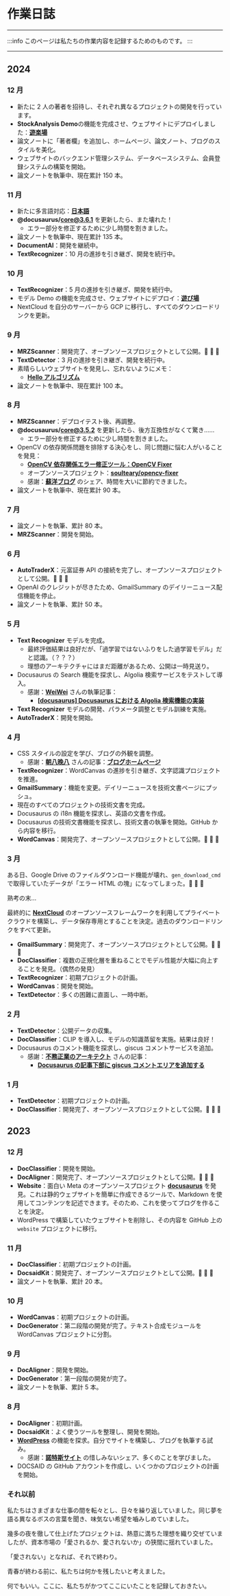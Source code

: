 # 作業日誌

---

:::info
このページは私たちの作業内容を記録するためのものです。
:::

---

## 2024

### 12 月

- 新たに 2 人の著者を招待し、それぞれ異なるプロジェクトの開発を行っています。
- **StockAnalysis Demo**の機能を完成させ、ウェブサイトにデプロイしました：[**遊楽場**](https://docsaid.org/playground/stock-demo)
- 論文ノートに「著者欄」を追加し、ホームページ、論文ノート、ブログのスタイルを美化。
- ウェブサイトのバックエンド管理システム、データベースシステム、会員登録システムの構築を開始。
- 論文ノートを執筆中、現在累計 150 本。

### 11 月

- 新たに多言語対応：[**日本語**](https://docsaid.org/ja/)
- **@docusaurus/core@3.6.1** を更新したら、また壊れた！
  - エラー部分を修正するために少し時間を割きました。
- 論文ノートを執筆中、現在累計 135 本。
- **DocumentAI**：開発を継続中。
- **TextRecognizer**：10 月の進捗を引き継ぎ、開発を続行中。

### 10 月

- **TextRecognizer**：5 月の進捗を引き継ぎ、開発を続行中。
- モデル Demo の機能を完成させ、ウェブサイトにデプロイ：[**遊び場**](https://docsaid.org/playground/docaligner-demo)
- NextCloud を自分のサーバーから GCP に移行し、すべてのダウンロードリンクを更新。

### 9 月

- **MRZScanner**：開発完了、オープンソースプロジェクトとして公開。🎉 🎉 🎉
- **TextDetector**：3 月の進捗を引き継ぎ、開発を続行中。
- 素晴らしいウェブサイトを発見し、忘れないようにメモ：
  - [**Hello アルゴリズム**](https://www.hello-algo.com/)
- 論文ノートを執筆中、現在累計 100 本。

### 8 月

- **MRZScanner**：デプロイテスト後、再調整。
- **@docusaurus/core@3.5.2** を更新したら、後方互換性がなくて驚き……
  - エラー部分を修正するために少し時間を割きました。
- OpenCV の依存関係問題を排除する決心をし、同じ問題に悩む人がいることを発見：
  - [**OpenCV 依存関係エラー修正ツール：OpenCV Fixer**](https://soulteary.com/2024/01/07/fix-opencv-dependency-errors-opencv-fixer.html)
  - オープンソースプロジェクト：[**soulteary/opencv-fixer**](https://github.com/soulteary/opencv-fixer/tree/main)
  - 感謝：[**蘇洋ブログ**](https://soulteary.com/) のシェア、時間を大いに節約できました。
- 論文ノートを執筆中、現在累計 90 本。

### 7 月

- 論文ノートを執筆、累計 80 本。
- **MRZScanner**：開発を開始。

### 6 月

- **AutoTraderX**：元富証券 API の接続を完了し、オープンソースプロジェクトとして公開。🎉 🎉 🎉
- OpenAI のクレジットが尽きたため、GmailSummary のデイリーニュース配信機能を停止。
- 論文ノートを執筆、累計 50 本。

### 5 月

- **Text Recognizer** モデルを完成。
  - 最終評価結果は良好だが、「過学習ではないふりをした過学習モデル」だと認識。（？？？）
  - 理想のアーキテクチャにはまだ距離があるため、公開は一時見送り。
- Docusaurus の Search 機能を探求し、Algolia 検索サービスをテストして導入。
  - 感謝：[**WeiWei**](https://github.com/WeiYun0912) さんの執筆記事：
    - [**[docusaurus] Docusaurus における Algolia 検索機能の実装**](https://wei-docusaurus-vercel.vercel.app/docs/Docusaurus/Algolia)
- **Text Recognizer** モデルの開発、パラメータ調整とモデル訓練を実施。
- **AutoTraderX**：開発を開始。

### 4 月

- CSS スタイルの設定を学び、ブログの外観を調整。
  - 感謝：[**朝八晚八**](https://from8to8.com/) さんの記事：[**ブログホームページ**](https://from8to8.com/docs/Website/blog/blog_homepage/)
- **TextRecognizer**：WordCanvas の進捗を引き継ぎ、文字認識プロジェクトを推進。
- **GmailSummary**：機能を変更。デイリーニュースを技術文書ページにプッシュ。
- 現在のすべてのプロジェクトの技術文書を完成。
- Docusaurus の i18n 機能を探求し、英語の文書を作成。
- Docusaurus の技術文書機能を探求し、技術文書の執筆を開始。GitHub から内容を移行。
- **WordCanvas**：開発完了、オープンソースプロジェクトとして公開。🎉 🎉 🎉

### 3 月

ある日、Google Drive のファイルダウンロード機能が壊れ、`gen_download_cmd` で取得していたデータが「エラー HTML の塊」になってしまった。👻 👻 👻

熟考の末…

最終的に [**NextCloud**](https://github.com/nextcloud) のオープンソースフレームワークを利用してプライベートクラウドを構築し、データ保存専用とすることを決定。過去のダウンロードリンクをすべて更新。

- **GmailSummary**：開発完了、オープンソースプロジェクトとして公開。🎉 🎉 🎉
- **DocClassifier**：複数の正規化層を重ねることでモデル性能が大幅に向上することを発見。（偶然の発見）
- **TextRecognizer**：初期プロジェクトの計画。
- **WordCanvas**：開発を開始。
- **TextDetector**：多くの困難に直面し、一時中断。

### 2 月

- **TextDetector**：公開データの収集。
- **DocClassifier**：CLIP を導入し、モデルの知識蒸留を実施。結果は良好！
- Docusaurus のコメント機能を探求し、giscus コメントサービスを追加。
  - 感謝：[**不務正業のアーキテクト**](https://ouch1978.github.io/) さんの記事：
    - [**Docusaurus の記事下部に giscus コメントエリアを追加する**](https://ouch1978.github.io/docs/docusaurus/customization/add-giscus-to-docusaurus)

### 1 月

- **TextDetector**：初期プロジェクトの計画。
- **DocClassifier**：開発完了、オープンソースプロジェクトとして公開。🎉 🎉 🎉

## 2023

### 12 月

- **DocClassifier**：開発を開始。
- **DocAligner**：開発完了、オープンソースプロジェクトとして公開。🎉 🎉 🎉
- **Website**：面白い Meta のオープンソースプロジェクト [**docusaurus**](https://github.com/facebook/docusaurus) を発見。これは静的ウェブサイトを簡単に作成できるツールで、Markdown を使用してコンテンツを記述できます。そのため、これを使ってブログを作ることを決定。
- WordPress で構築していたウェブサイトを削除し、その内容を GitHub 上の `website` プロジェクトに移行。

### 11 月

- **DocClassifier**：初期プロジェクトの計画。
- **DocsaidKit**：開発完了、オープンソースプロジェクトとして公開。🎉 🎉 🎉
- 論文ノートを執筆、累計 20 本。

### 10 月

- **WordCanvas**：初期プロジェクトの計画。
- **DocGenerator**：第二段階の開発が完了。テキスト合成モジュールを WordCanvas プロジェクトに分割。

### 9 月

- **DocAligner**：開発を開始。
- **DocGenerator**：第一段階の開発が完了。
- 論文ノートを執筆、累計 5 本。

### 8 月

- **DocAligner**：初期計画。
- **DocsaidKit**：よく使うツールを整理し、開発を開始。
- [**WordPress**](https://wordpress.org/) の機能を探求。自分でサイトを構築し、ブログを執筆する試み。
  - 感謝：[**諾特斯サイト**](https://notesstartup.com/) の惜しみないシェア、多くのことを学びました。
- DOCSAID の GitHub アカウントを作成し、いくつかのプロジェクトの計画を開始。

### それ以前

私たちはさまざまな仕事の間を転々とし、日々を繰り返していました。同じ夢を語る異なるボスの言葉を聞き、味気ない希望を嚙みしめていました。

幾多の夜を徹して仕上げたプロジェクトは、熱意に満ちた理想を織り交ぜていましたが、資本市場の「愛されるか、愛されないか」の狭間に揺れていました。

「愛されない」となれば、それで終わり。

青春が終わる前に、私たちは何かを残したいと考えました。

何でもいい。ここに、私たちがかつてここにいたことを記録しておきたい。
